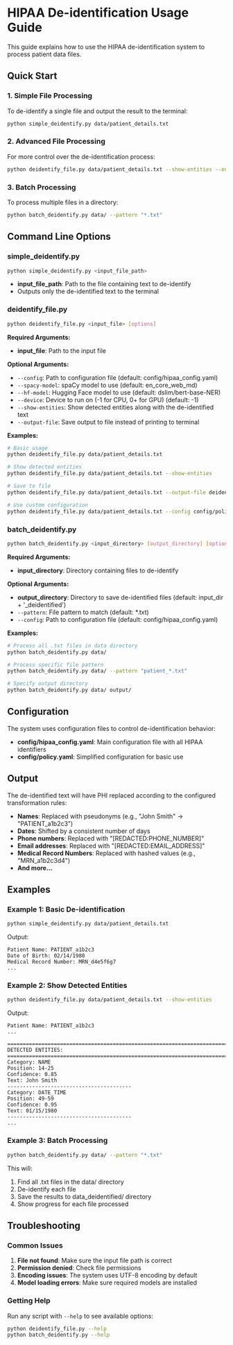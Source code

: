 # HIPAA De-identification Usage Guide

This guide explains how to use the HIPAA de-identification system to process patient data files.

## Quick Start

### 1. Simple File Processing

To de-identify a single file and output the result to the terminal:

```bash
python simple_deidentify.py data/patient_details.txt
```

### 2. Advanced File Processing

For more control over the de-identification process:

```bash
python deidentify_file.py data/patient_details.txt --show-entities --output-file deidentified_output.txt
```

### 3. Batch Processing

To process multiple files in a directory:

```bash
python batch_deidentify.py data/ --pattern "*.txt"
```

## Command Line Options

### simple_deidentify.py

```bash
python simple_deidentify.py <input_file_path>
```

- **input_file_path**: Path to the file containing text to de-identify
- Outputs only the de-identified text to the terminal

### deidentify_file.py

```bash
python deidentify_file.py <input_file> [options]
```

**Required Arguments:**
- **input_file**: Path to the input file

**Optional Arguments:**
- `--config`: Path to configuration file (default: config/hipaa_config.yaml)
- `--spacy-model`: spaCy model to use (default: en_core_web_md)
- `--hf-model`: Hugging Face model to use (default: dslim/bert-base-NER)
- `--device`: Device to run on (-1 for CPU, 0+ for GPU) (default: -1)
- `--show-entities`: Show detected entities along with the de-identified text
- `--output-file`: Save output to file instead of printing to terminal

**Examples:**
```bash
# Basic usage
python deidentify_file.py data/patient_details.txt

# Show detected entities
python deidentify_file.py data/patient_details.txt --show-entities

# Save to file
python deidentify_file.py data/patient_details.txt --output-file deidentified.txt

# Use custom configuration
python deidentify_file.py data/patient_details.txt --config config/policy.yaml
```

### batch_deidentify.py

```bash
python batch_deidentify.py <input_directory> [output_directory] [options]
```

**Required Arguments:**
- **input_directory**: Directory containing files to de-identify

**Optional Arguments:**
- **output_directory**: Directory to save de-identified files (default: input_dir + '_deidentified')
- `--pattern`: File pattern to match (default: *.txt)
- `--config`: Path to configuration file (default: config/hipaa_config.yaml)

**Examples:**
```bash
# Process all .txt files in data directory
python batch_deidentify.py data/

# Process specific file pattern
python batch_deidentify.py data/ --pattern "patient_*.txt"

# Specify output directory
python batch_deidentify.py data/ output/
```

## Configuration

The system uses configuration files to control de-identification behavior:

- **config/hipaa_config.yaml**: Main configuration file with all HIPAA identifiers
- **config/policy.yaml**: Simplified configuration for basic use

## Output

The de-identified text will have PHI replaced according to the configured transformation rules:

- **Names**: Replaced with pseudonyms (e.g., "John Smith" → "PATIENT_a1b2c3")
- **Dates**: Shifted by a consistent number of days
- **Phone numbers**: Replaced with "[REDACTED:PHONE_NUMBER]"
- **Email addresses**: Replaced with "[REDACTED:EMAIL_ADDRESS]"
- **Medical Record Numbers**: Replaced with hashed values (e.g., "MRN_a1b2c3d4")
- **And more...**

## Examples

### Example 1: Basic De-identification

```bash
python simple_deidentify.py data/patient_details.txt
```

Output:
```
Patient Name: PATIENT_a1b2c3
Date of Birth: 02/14/1980
Medical Record Number: MRN_d4e5f6g7
...
```

### Example 2: Show Detected Entities

```bash
python deidentify_file.py data/patient_details.txt --show-entities
```

Output:
```
Patient Name: PATIENT_a1b2c3
...

================================================================================
DETECTED ENTITIES:
================================================================================
Category: NAME
Position: 14-25
Confidence: 0.85
Text: John Smith
----------------------------------------
Category: DATE_TIME
Position: 49-59
Confidence: 0.95
Text: 01/15/1980
----------------------------------------
...
```

### Example 3: Batch Processing

```bash
python batch_deidentify.py data/ --pattern "*.txt"
```

This will:
1. Find all .txt files in the data/ directory
2. De-identify each file
3. Save the results to data_deidentified/ directory
4. Show progress for each file processed

## Troubleshooting

### Common Issues

1. **File not found**: Make sure the input file path is correct
2. **Permission denied**: Check file permissions
3. **Encoding issues**: The system uses UTF-8 encoding by default
4. **Model loading errors**: Make sure required models are installed

### Getting Help

Run any script with `--help` to see available options:

```bash
python deidentify_file.py --help
python batch_deidentify.py --help
```

